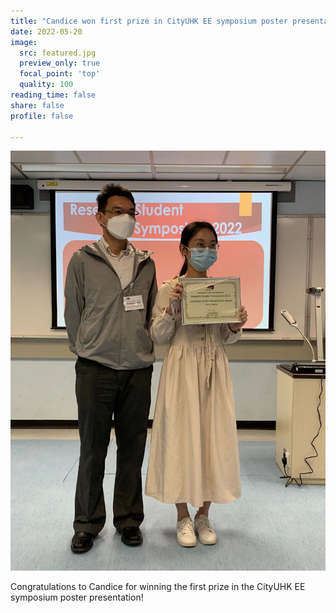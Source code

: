 ```yaml
---
title: "Candice won first prize in CityUHK EE symposium poster presentation- Congratulations!"
date: 2022-05-20
image:
  src: featured.jpg
  preview_only: true
  focal_point: 'top'
  quality: 100
reading_time: false
share: false
profile: false

---
```


<!--more-->

![](image.jpg)

Congratulations to Candice for winning the first prize in the CityUHK EE symposium poster presentation!